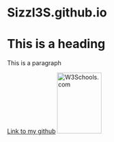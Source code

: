# Sizzl3S.github.io

<html>
  
<body>
  
<h1>This is a heading</h1>
<p>This is a paragraph</p>
<a href="github.com/Sizzl3S">Link to my github</a>
<img src="w3schools.jpg" alt="W3Schools.com" width="104" height="142">

</body>

</html>

